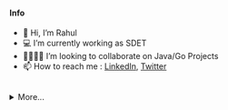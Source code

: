 #### Info
- 👋 Hi, I’m Rahul
- 💻 I’m currently working as SDET 
- 🫱🏻‍🫲🏼 I’m looking to collaborate on Java/Go Projects
- 📫 How to reach me : [LinkedIn](https://www.linkedin.com/in/heyrmi/), [Twitter](https://twitter.com/hey_rmi) 

<br />
  
<details>
<summary>More...</summary>
<br />

  
#### [Github](https://github.com/heyrmi?tab=repositories)
![Top Langs](https://github-readme-stats.vercel.app/api/top-langs/?username=heyrmi&layout=compact&hide=css,html)

  
#### [LeetCode](https://leetcode.com/heyrmi)
[![Rahul's LeetCode stats](https://leetcode-stats-six.vercel.app/api?username=heyrmi)](https://github.com/KnlnKS/leetcode-stats)
